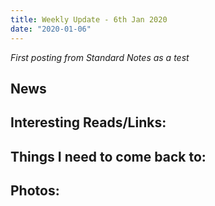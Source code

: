 ```yaml
---
title: Weekly Update - 6th Jan 2020
date: "2020-01-06"
---
```

*First posting from Standard Notes as a test*

## News

## Interesting Reads/Links:

## Things I need to come back to:

## Photos: